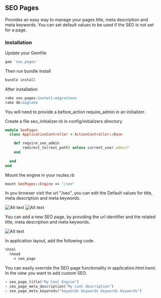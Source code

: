 ## SEO Pages

Provides an easy way to manage your pages title, meta description and meta keywords.
You can set default values to be used if the SEO is not set for a page.


### Installation

Update your Gemfile

```ruby
gem 'seo_pages'  
```

Then run bundle install 

```ruby
bundle install
```

After installation

```ruby
rake seo_pages:install:migrations
rake db:migrate
```

You will need to provide a before_action require_admin in an initializer.

Create a file seo_initializer.rb in config/initializers directory

```ruby
module SeoPages
  class ApplicationController < ActionController::Base

    def require_seo_admin
        redirect_to(root_path) unless current_user.admin?
    end
    
  end
end  
```

Mount the engine in your routes.rb

```ruby
mount SeoPages::Engine => "/seo"
```

In you browser visit the url "/seo", you can edit the Default values for title, meta description and meta keywords.

![Alt text](https://raw.github.com/BadrIT/seo_pages/gh-pages/images/seo_list.png "List SEO Pages")
![Alt text](https://raw.github.com/BadrIT/seo_pages/gh-pages/images/seo_edit_default.png "Edit Default SEO")

You can add a new SEO page, by providing the url identifier and the related title, meta description and meta keywords.

![Alt text](https://raw.github.com/BadrIT/seo_pages/gh-pages/images/seo_add_new.png "Add New SEO")

In application layout, add the following code.
```ruby
%html
  %head
    = seo_page
``` 

You can easily override the SEO page functionality in application.html.haml.
In the view you want to add custom SEO.
```ruby
- seo_page_title("My Cool Engine")
- seo_page_meta_description("My cool description")
- seo_page_meta_keywrods("keywords keywords keywords keywords")

```

